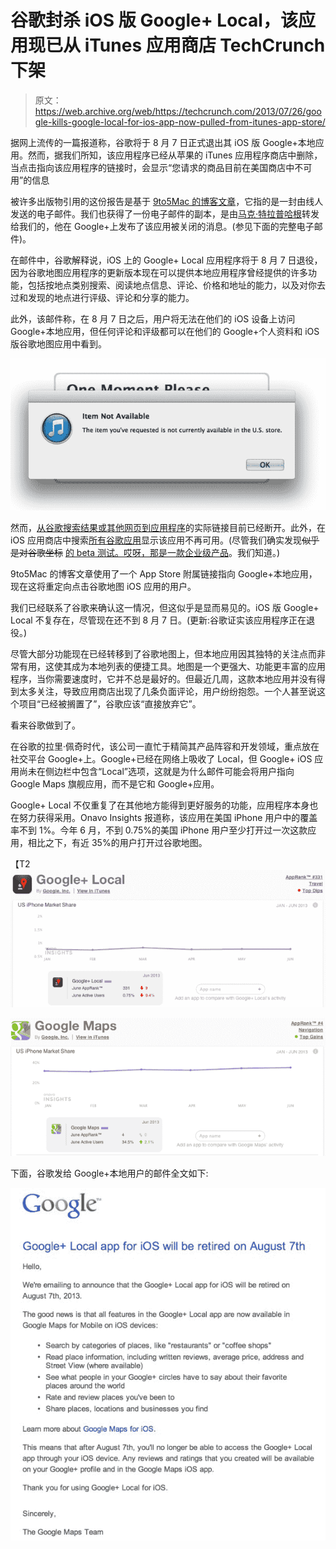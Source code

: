 # 谷歌封杀 iOS 版 Google+ Local，该应用现已从 iTunes 应用商店 TechCrunch 下架

> 原文：<https://web.archive.org/web/https://techcrunch.com/2013/07/26/google-kills-google-local-for-ios-app-now-pulled-from-itunes-app-store/>

据网上流传的一篇报道称，谷歌将于 8 月 7 日正式退出其 iOS 版 Google+本地应用。然而，据我们所知，该应用程序已经从苹果的 iTunes 应用程序商店中删除，当点击指向该应用程序的链接时，会显示“您请求的商品目前在美国商店中不可用”的信息

被许多出版物引用的这份报告是基于 [9to5Mac 的博客文章](https://web.archive.org/web/20221207154132/http://9to5mac.com/2013/07/25/google-local-to-be-retired-august-7/)，它指的是一封由线人发送的电子邮件。我们也获得了一份电子邮件的副本，是由[马克·特拉普哈根](https://web.archive.org/web/20221207154132/http://google.com/+MarkTraphagen)转发给我们的，他在 Google+上发布了该应用被关闭的消息。(参见下面的完整电子邮件)。

在邮件中，谷歌解释说，iOS 上的 Google+ Local 应用程序将于 8 月 7 日退役，因为谷歌地图应用程序的更新版本现在可以提供本地应用程序曾经提供的许多功能，包括按地点类别搜索、阅读地点信息、评论、价格和地址的能力，以及对你去过和发现的地点进行评级、评论和分享的能力。

此外，该邮件称，在 8 月 7 日之后，用户将无法在他们的 iOS 设备上访问 Google+本地应用，但任何评论和评级都可以在他们的 Google+个人资料和 iOS 版谷歌地图应用中看到。

[![notavailableitunes](img/8edeb43bb2bd9c7a55459f51efcce5a3.png)](https://web.archive.org/web/20221207154132/https://beta.techcrunch.com/2013/07/26/google-kills-google-local-for-ios-app-now-pulled-from-itunes-app-store/notavailableitunes/)

然而，[从谷歌搜索结果或其他网页到应用程序](https://web.archive.org/web/20221207154132/https://www.google.com/url?sa=t&rct=j&q=&esrc=s&source=web&cd=6&ved=0CFIQFjAF&url=https%3A%2F%2Fitunes.apple.com%2Fus%2Fapp%2Fgoogle%2B-local%2Fid406513617%3Fmt%3D8&ei=5nvyUZWOLYyA8gTTlID4DA&usg=AFQjCNGnoTuQF9PLaZiNW45a3K08sbcGpw&sig2=Lpa7rEnnN7Rbrfmrnjdj7w&bvm=bv.49784469,d.eWU&cad=rja)的实际链接目前已经断开。此外，在 iOS 应用商店中搜索[所有谷歌应用](https://web.archive.org/web/20221207154132/https://itunes.apple.com/us/artist/google-inc./id281956209)显示该应用不再可用。(尽管我们确实发现~~似乎是对谷歌坐标~~ [的 beta 测试。哎呀，那是一款](https://web.archive.org/web/20221207154132/https://itunes.apple.com/us/app/google-coordinate/id562220757?mt=8)[企业级产品](https://web.archive.org/web/20221207154132/http://www.google.com/enterprise/mapsearth/products/coordinate.html)。我们知道。)

9to5Mac 的博客文章使用了一个 App Store 附属链接指向 Google+本地应用，现在这将重定向点击谷歌地图 iOS 应用的用户。

我们已经联系了谷歌来确认这一情况，但这似乎是显而易见的。iOS 版 Google+ Local 不复存在，尽管现在还不到 8 月 7 日。(更新:谷歌证实该应用程序正在退役。)

尽管大部分功能现在已经转移到了谷歌地图上，但本地应用因其独特的关注点而非常有用，这使其成为本地列表的便捷工具。地图是一个更强大、功能更丰富的应用程序，当你需要速度时，它并不总是最好的。但最近几周，这款本地应用并没有得到太多关注，导致应用商店出现了几条负面评论，用户纷纷抱怨。一个人甚至说这个项目“已经被搁置了”，谷歌应该“直接放弃它”。

看来谷歌做到了。

在谷歌的拉里·佩奇时代，该公司一直忙于精简其产品阵容和开发领域，重点放在社交平台 Google+上。Google+已经在网络上吸收了 Local，但 Google+ iOS 应用尚未在侧边栏中包含“Local”选项，这就是为什么邮件可能会将用户指向 Google Maps 旗舰应用，而不是它和 Google+应用。

Google+ Local 不仅重复了在其他地方能得到更好服务的功能，应用程序本身也在努力获得采用。Onavo Insights 报道称，该应用在美国 iPhone 用户中的覆盖率不到 1%。今年 6 月，不到 0.75%的美国 iPhone 用户至少打开过一次这款应用，相比之下，有近 35%的用户打开过谷歌地图。

【T2![Screen Shot 2013-07-26 at 10.23.20 AM](img/ddfa95be2b27fae92d97f7a883c77158.png)

[![Screen Shot 2013-07-26 at 11.15.51 AM](img/ba13c2e704da41ae2d65b16828189bbf.png)](https://web.archive.org/web/20221207154132/https://beta.techcrunch.com/2013/07/26/google-kills-google-local-for-ios-app-now-pulled-from-itunes-app-store/screen-shot-2013-07-26-at-11-15-51-am/)

下面，谷歌发给 Google+本地用户的邮件全文如下:

[![google-plus-local](img/eea7e0718de315b10f928b1e325656c3.png)](https://web.archive.org/web/20221207154132/https://beta.techcrunch.com/2013/07/26/google-kills-google-local-for-ios-app-now-pulled-from-itunes-app-store/google-plus-local/)
